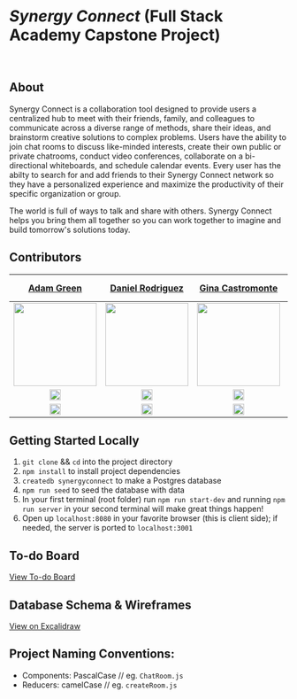 # _Synergy Connect_ (Full Stack Academy Capstone Project)
</br>

## About

Synergy Connect is a collaboration tool designed to provide users a centralized hub to meet with their friends, family, and colleagues to communicate across a diverse range of methods, share their ideas, and brainstorm creative solutions to complex problems.  Users have the ability to join chat rooms to discuss like-minded interests, create their own public or private chatrooms, conduct video conferences, collaborate on a bi-directional whiteboards, and schedule calendar events.  Every user has the abilty to search for and add friends to their Synergy Connect network so they have a personalized experience and maximize the productivity of their specific organization or group.  

The world is full of ways to talk and share with others.  Synergy Connect helps you bring them all together so you can work together to imagine and build tomorrow's solutions today.


                
## Contributors

|                                                     [Adam Green](https://www.linkedin.com/in/agreen01/)                                                     |                                                   [Daniel Rodriguez](https://www.linkedin.com/in/daniel-a-rodriguez-/)                                                    |                                               [Gina Castromonte](https://www.linkedin.com/in/GinaCastromonte)                                               |                                                    [Jovan Stosic](https://www.linkedin.com/in/jovanstosic12/)                                                     |                                               [Keith Russell](https://www.linkedin.com/in/keith-g-russell/)                                               |                                                      [Olorunfemi Bamgbose](https://www.linkedin.com/in/olorunfemi-bamgbose/)                                                     |
| :----------------------------------------------------------------------------------------------------------------------------------------------------------------: | :----------------------------------------------------------------------------------------------------------------------------------------------------------------: | :----------------------------------------------------------------------------------------------------------------------------------------------------------------: | :-------------------------------------------------------------------------------------------------------------------------------------------------------------: | :----------------------------------------------------------------------------------------------------------------------------------------------------------------: | :-------------------------------------------------------------------------------------------------------------------------------------------------------------: |
| [<img src="https://github.com/team-fun/SynergyConnect/assets/124797284/7ad0763d-cfab-47d4-ac31-ecb58da3bb9e" width = "150" />](https://github.com/agreen8911) | [<img src="https://github.com/team-fun/SynergyConnect/assets/124797284/a59480d9-c159-4b2f-95d9-3358f9475101" width = "150" />](https://github.com/D-A-Rod) | [<img src="https://github.com/team-fun/SynergyConnect/assets/124797284/d5167ae9-1570-49f7-bfa5-df34b6d9facf" width = "150" />](https://github.com/GinaCastromonte) | [<img src="https://github.com/team-fun/SynergyConnect/assets/124797284/4064f9d9-d843-4330-8418-84eeff053bc3" width = "150" />](https://github.com/Jovans55) | [<img src="https://github.com/team-fun/SynergyConnect/assets/124797284/ed971719-695b-4980-8cf5-572d60f0981b" width = "150" />](https://github.com/kgr718) | [<img src="https://github.com/team-fun/SynergyConnect/assets/124797284/40a59095-21a0-4472-b69f-740c3f6bda6f" width = "150" />](https://github.com/Obamg3017) |
|   [<img src="https://user-images.githubusercontent.com/36062933/108450440-38656600-7233-11eb-9ed0-34ecedcae435.png" width="20"> ](https://github.com/NedBrennan)   |   [<img src="https://user-images.githubusercontent.com/36062933/108450440-38656600-7233-11eb-9ed0-34ecedcae435.png" width="20"> ](https://github.com/D-A-Rod)    |   [<img src="https://user-images.githubusercontent.com/36062933/108450440-38656600-7233-11eb-9ed0-34ecedcae435.png" width="20"> ](https://github.com/GinaCastromonte)    |   [<img src="https://user-images.githubusercontent.com/36062933/108450440-38656600-7233-11eb-9ed0-34ecedcae435.png" width="20"> ](https://github.com/Jovans55) | [<img src="https://user-images.githubusercontent.com/36062933/108450440-38656600-7233-11eb-9ed0-34ecedcae435.png" width="20"> ](https://github.com/kgr718)    |   [<img src="https://user-images.githubusercontent.com/36062933/108450440-38656600-7233-11eb-9ed0-34ecedcae435.png" width="20"> ](https://github.com/Obamg3017)    |
|                  [ <img src="https://static.licdn.com/sc/h/al2o9zrvru7aqj8e1x2rzsrca" width="20"> ](https://www.linkedin.com/in/agreen01/)                   |                [ <img src="https://static.licdn.com/sc/h/al2o9zrvru7aqj8e1x2rzsrca" width="20"> ](https://www.linkedin.com/in/daniel-a-rodriguez-/)                |              [ <img src="https://static.licdn.com/sc/h/al2o9zrvru7aqj8e1x2rzsrca" width="20"> ](https://www.linkedin.com/in/GinaCastromonte)              |                  [ <img src="https://static.licdn.com/sc/h/al2o9zrvru7aqj8e1x2rzsrca" width="20"> ](https://www.linkedin.com/in/jovanstosic12/)                   |            [ <img src="https://static.licdn.com/sc/h/al2o9zrvru7aqj8e1x2rzsrca" width="20"> ](https://www.linkedin.com/in/keith-g-russell/)              |                  [ <img src="https://static.licdn.com/sc/h/al2o9zrvru7aqj8e1x2rzsrca" width="20"> ](https://www.linkedin.com/in/olorunfemi-bamgbose/)                   |

## Getting Started Locally

1.  `git clone` && `cd` into the project directory
1.  `npm install` to install project dependencies
1.  `createdb synergyconnect` to make a Postgres database
1.  `npm run seed` to seed the database with data
1.  In your first terminal (root folder) run `npm run start-dev` and running `npm run server` in your second terminal will make great things happen!
1.  Open up `localhost:8080` in your favorite browser (this is client side); if needed, the server is ported to `localhost:3001`

## To-do Board

[View To-do Board](https://github.com/orgs/team-fun/projects/2)

## Database Schema & Wireframes
[View on Excalidraw](https://excalidraw.com/#json=NZu5KIhMjJyBCj9AB2TMt,WxKRQdtulVTXTu9hOUGr0w)

## Project Naming Conventions:

* Components: PascalCase // eg. `ChatRoom.js`
* Reducers: camelCase // eg. `createRoom.js`






